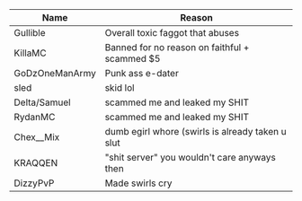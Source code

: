 |   Name   |                      Reason                       |
|----------|---------------------------------------------------|
| Gullible | Overall toxic faggot that abuses                  |
| KillaMC  | Banned for no reason on faithful + scammed $5     |
| GoDzOneManArmy | Punk ass e-dater |
| sled | skid lol |
| Delta/Samuel | scammed me and leaked my SHIT |
| RydanMC | scammed me and leaked my SHIT |
| Chex__Mix | dumb egirl whore (swirls is already taken u slut |
| KRAQQEN | "shit server" you wouldn't care anyways then |
| DizzyPvP | Made swirls cry |
